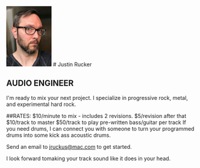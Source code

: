 <img src="/images/me.jpg"  width="120" >
# Justin Rucker

## AUDIO ENGINEER 

I'm ready to mix your next project. I specialize in progressive rock, metal, and experimental hard rock.


##RATES:
$10/minute to mix - includes 2 revisions. $5/revision after that   
$10/track to master
$50/track to play pre-written bass/guitar per track
If you need drums, I can connect you with someone to turn your programmed drums into some kick ass acoustic drums. 

Send an email to [jruckus@mac.com](jruckus@mac.com) to get started.

I look forward tomaking your track sound like it does in your head.
